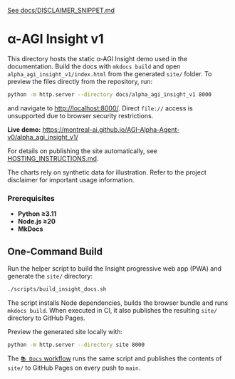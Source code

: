 [See docs/DISCLAIMER_SNIPPET.md](../DISCLAIMER_SNIPPET.md)

# α-AGI Insight v1

This directory hosts the static α‑AGI Insight demo used in the documentation. Build the docs with `mkdocs build` and open `alpha_agi_insight_v1/index.html` from the generated `site/` folder. To preview the files directly from the repository, run:

```bash
python -m http.server --directory docs/alpha_agi_insight_v1 8000
```

and navigate to <http://localhost:8000/>. Direct `file://` access is unsupported due to browser security restrictions.

**Live demo:** <https://montreal-ai.github.io/AGI-Alpha-Agent-v0/alpha_agi_insight_v1/>

For details on publishing the site automatically, see [HOSTING_INSTRUCTIONS.md](../HOSTING_INSTRUCTIONS.md).

The charts rely on synthetic data for illustration. Refer to the project disclaimer for important usage information.

### Prerequisites

* **Python ≥3.11**
* **Node.js ≥20**
* **MkDocs**

## One-Command Build

Run the helper script to build the Insight progressive web app (PWA) and generate the `site/` directory:

```bash
./scripts/build_insight_docs.sh
```

The script installs Node dependencies, builds the browser bundle and runs `mkdocs build`. When executed in CI, it also publishes the resulting `site/` directory to GitHub Pages.

Preview the generated site locally with:

```bash
python -m http.server --directory site 8000
```

The [`📚 Docs` workflow](../../.github/workflows/docs.yml) runs the same script and publishes the contents of `site/` to GitHub Pages on every push to `main`.
